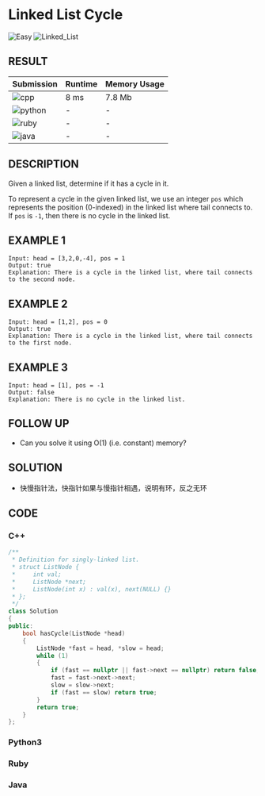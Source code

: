 # Linked List Cycle

![Easy](https://img.shields.io/badge/-Easy-5cb85c.svg) ![Linked_List](https://img.shields.io/badge/链表-Linked_List-007ec6.svg)

## RESULT

| Submission                                                        | Runtime | Memory Usage |
| ----------------------------------------------------------------- | ------- | ------------ |
| ![cpp](https://img.shields.io/badge/leetcode141-cpp-f34b7d.svg)   | 8 ms    | 7.8 Mb       |
| ![python](https://img.shields.io/badge/leetcode141-py-3572A5.svg) | -       | -            |
| ![ruby](https://img.shields.io/badge/leetcode141-rb-701516.svg)   | -       | -            |
| ![java](https://img.shields.io/badge/leetcode141-java-b07219.svg) | -       | -            |

## DESCRIPTION

Given a linked list, determine if it has a cycle in it.

To represent a cycle in the given linked list, we use an integer `pos` which represents the position (0-indexed) in the linked list where tail connects to. If `pos` is `-1`, then there is no cycle in the linked list.

## EXAMPLE 1

```plain
Input: head = [3,2,0,-4], pos = 1
Output: true
Explanation: There is a cycle in the linked list, where tail connects to the second node.
```

## EXAMPLE 2

```plain
Input: head = [1,2], pos = 0
Output: true
Explanation: There is a cycle in the linked list, where tail connects to the first node.
```

## EXAMPLE 3

```plain
Input: head = [1], pos = -1
Output: false
Explanation: There is no cycle in the linked list.
```

## FOLLOW UP

* Can you solve it using O(1) (i.e. constant) memory?


## SOLUTION

* 快慢指针法，快指针如果与慢指针相遇，说明有环，反之无环

## CODE

### C++

```cpp
/**
 * Definition for singly-linked list.
 * struct ListNode {
 *     int val;
 *     ListNode *next;
 *     ListNode(int x) : val(x), next(NULL) {}
 * };
 */
class Solution
{
public:
    bool hasCycle(ListNode *head)
    {
        ListNode *fast = head, *slow = head;
        while (1)
        {
            if (fast == nullptr || fast->next == nullptr) return false;
            fast = fast->next->next;
            slow = slow->next;
            if (fast == slow) return true;
        }
        return true;
    }
};
```

### Python3


### Ruby


### Java


